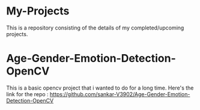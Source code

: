 # My-Projects
This is a repository consisting of the details of my completed/upcoming projects.

# Age-Gender-Emotion-Detection-OpenCV

This is a basic opencv project that i wanted to do for a long time. 
Here's the link for the repo : https://github.com/sankar-V3902/Age-Gender-Emotion-Detection-OpenCV 
